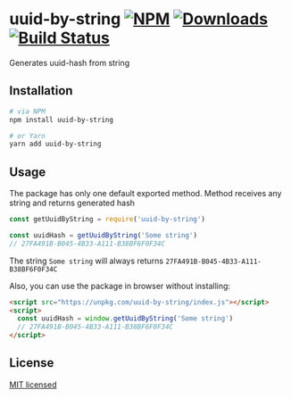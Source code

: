 uuid-by-string
[![NPM](https://img.shields.io/npm/v/uuid-by-string.svg?style=flat-square&maxAge=3600)](https://www.npmjs.com/package/uuid-by-string)
[![Downloads](https://img.shields.io/npm/dw/uuid-by-string.svg?style=flat-square&maxAge=3600)](https://www.npmjs.com/package/uuid-by-string)
[![Build Status](https://img.shields.io/travis/danakt/uuid-by-string.svg?style=flat-square&maxAge=3600)](https://travis-ci.org/danakt/uuid-by-string)
=======================

Generates uuid-hash from string

## Installation

```bash
# via NPM
npm install uuid-by-string

# or Yarn
yarn add uuid-by-string
```

## Usage

The package has only one default exported method. Method receives any string and returns generated hash

```js
const getUuidByString = require('uuid-by-string')

const uuidHash = getUuidByString('Some string')
// 27FA491B-B045-4B33-A111-B38BF6F0F34C
```

The string `Some string` will always returns `27FA491B-B045-4B33-A111-B38BF6F0F34C`

Also, you can use the package in browser without installing:

```html
<script src="https://unpkg.com/uuid-by-string/index.js"></script>
<script>
  const uuidHash = window.getUuidByString('Some string')
  // 27FA491B-B045-4B33-A111-B38BF6F0F34C
</script>
```

## License

[MIT licensed](LICENSE)
